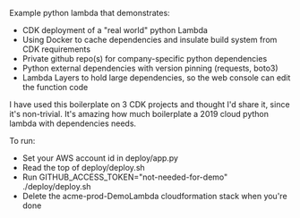 Example python lambda that demonstrates:

* CDK deployment of a "real world" python Lambda
* Using Docker to cache dependencies and insulate build system from CDK requirements
* Private github repo(s) for company-specific python dependencies
* Python external dependencies with version pinning (requests, boto3)
* Lambda Layers to hold large dependencies, so the web console can edit the function code

I have used this boilerplate on 3 CDK projects and thought I'd share it, since it's non-trivial.
It's amazing how much boilerplate a 2019 cloud python lambda with dependencies needs.

To run:

* Set your AWS account id in deploy/app.py
* Read the top of deploy/deploy.sh
* Run GITHUB_ACCESS_TOKEN="not-needed-for-demo" ./deploy/deploy.sh
* Delete the acme-prod-DemoLambda cloudformation stack when you're done
